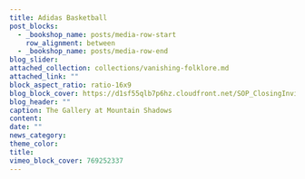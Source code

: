 ```yaml
---
title: Adidas Basketball
post_blocks:
  - _bookshop_name: posts/media-row-start
    row_alignment: between
  - _bookshop_name: posts/media-row-end
blog_slider:
attached_collection: collections/vanishing-folklore.md
attached_link: ""
block_aspect_ratio: ratio-16x9
blog_block_cover: https://d1sf55qlb7p6hz.cloudfront.net/SOP_ClosingInvite.jpg
blog_header: ""
caption: The Gallery at Mountain Shadows
content:
date: ""
news_category:
theme_color: 
title: 
vimeo_block_cover: 769252337
---
```

